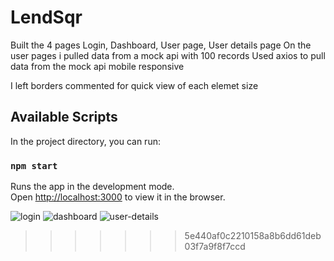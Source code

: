 # LendSqr

Built the 4 pages Login, Dashboard, User page, User details page
On the user pages i pulled data from a mock api with 100 records 
Used axios to pull data from the mock api
mobile responsive

I left borders commented for quick view of each elemet size

## Available Scripts

In the project directory, you can run:

### `npm start`

Runs the app in the development mode.\
Open [http://localhost:3000](http://localhost:3000) to view it in the browser.

![login](https://user-images.githubusercontent.com/86753228/212504416-df7a7963-fecb-400d-91f5-a2eefce66d92.png)
![dashboard](https://user-images.githubusercontent.com/86753228/212498875-3cfff10f-ce05-4a75-bb98-7cadfe6f11e9.png)
![user-details](https://user-images.githubusercontent.com/86753228/212498883-ad5de84b-1767-48a9-b4cb-21e9432dc175.png)
>>>>>>> 5e440af0c2210158a8b6dd61deb03f7a9f8f7ccd
